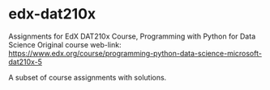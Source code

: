 # edx-dat210x
Assignments for EdX DAT210x Course, Programming with Python for Data Science
Original course web-link: https://www.edx.org/course/programming-python-data-science-microsoft-dat210x-5

A subset of course assignments with solutions.
